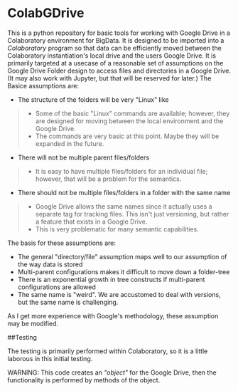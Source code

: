 # ColabGDrive
This is a python repository for basic tools for working with Google Drive in a Colaboratory environment for BigData.  It is designed to be imported into a *Colaboratory* program so that data can be efficiently moved between the Colaboratory instantiation's local drive and the users Google Drive.  It is primarily targeted at a usecase of a reasonable set of assumptions on the Google Drive Folder design to access files and directories in a Google Drive.  (It may also work with Jupyter, but that
will be reserved for later.)  The Basice assumptions are:

*  The structure of the folders will be very "Linux" like
>*  Some of the basic "Linux" commands are available; however, they are designed for moving between the local environment and the Google Drive.
>*  The commands are very basic at this point.  Maybe they will be expanded in the future.
*  There will not be multiple parent files/folders
>*  It is easy to have multiple files/folders for an individual file; however, that will be a problem for the semantics.
*  There should not be multiple files/folders in a folder with the same name
>*  Google Drive allows the same names since it actually uses a separate tag for tracking files.  This isn't just versioning, but rather a feature that exists in a Google Drive.
>*  This is very problematic for many semantic capabilities.

The basis for these assumptions are:
*  The general "directory/file" assumption maps well to our assumption of the way data is stored
*  Multi-parent configurations makes it difficult to move down a folder-tree
  *  There is an exponential growth in tree constructs if multi-parent configurations are allowed
*  The same name is "weird".  We are accustomed to deal with versions, but the same name is challenging.

As I get more experience with Google's methodology, these assumption may be modified.

##Testing

The testing is primarily performed within Colaboratory, so it is a little laborous in this initial testing.

WARNING:  This code creates an *"object"* for the Google Drive, then the functionality is performed by methods of the object.  
